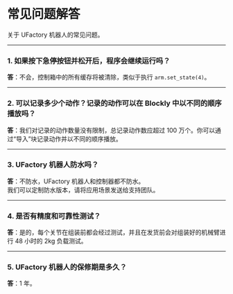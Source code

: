 # 常见问题解答

关于 UFactory 机器人的常见问题。

---

### 1. 如果按下急停按钮并松开后，程序会继续运行吗？
**答**：不会，控制箱中的所有缓存将被清除，类似于执行 `arm.set_state(4)`。

---

### 2. 可以记录多少个动作？记录的动作可以在 Blockly 中以不同的顺序播放吗？
**答**：我们对记录的动作数量没有限制，总记录动作数应超过 100 万个。你可以通过“导入”块记录动作并以不同的顺序播放。

---

### 3. UFactory 机器人防水吗？
**答**：不防水，UFactory 机器人和控制器都不防水。  
我们可以定制防水版本，请将应用场景发送给支持团队。

---

### 4. 是否有精度和可靠性测试？
**答**：是的，每个关节在组装前都会经过测试，并且在发货前会对组装好的机械臂进行 48 小时的 2kg 负载测试。

---

### 5. UFactory 机器人的保修期是多久？
**答**：1 年。